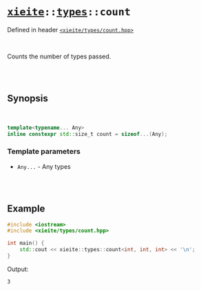 # [`xieite`](../../README.md)`::`[`types`](../../docs/types.md)`::count`
Defined in header [`<xieite/types/count.hpp>`](../../include/xieite/types/count.hpp)

<br/>

Counts the number of types passed.

<br/><br/>

## Synopsis

<br/>

```cpp
template<typename... Any>
inline constexpr std::size_t count = sizeof...(Any);
```
### Template parameters
- `Any...` - Any types

<br/><br/>

## Example
```cpp
#include <iostream>
#include <xieite/types/count.hpp>

int main() {
	std::cout << xieite::types::count<int, int, int> << '\n';
}
```
Output:
```
3
```
